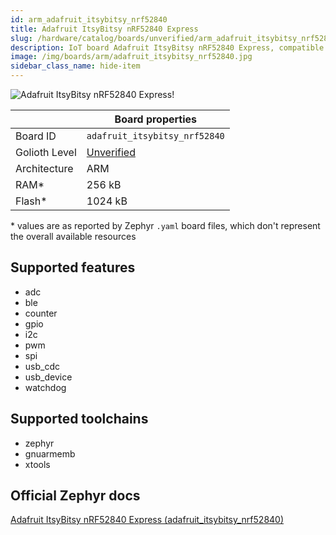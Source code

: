 ```yaml
---
id: arm_adafruit_itsybitsy_nrf52840
title: Adafruit ItsyBitsy nRF52840 Express
slug: /hardware/catalog/boards/unverified/arm_adafruit_itsybitsy_nrf52840
description: IoT board Adafruit ItsyBitsy nRF52840 Express, compatible with Golioth at unverified level.
image: /img/boards/arm/adafruit_itsybitsy_nrf52840.jpg
sidebar_class_name: hide-item
---
```


[//]: # (This is an auto-generated file, do not edit! Changes to it will be lost upon re-generation)

![Adafruit ItsyBitsy nRF52840 Express!](/img/boards/arm/adafruit_itsybitsy_nrf52840.jpg "Adafruit ItsyBitsy nRF52840 Express")

|                | Board properties     |
| -------------  | -------------------- |
| Board ID       | `adafruit_itsybitsy_nrf52840` |
| Golioth Level  | [Unverified](/hardware#unverified-boards) |
| Architecture   | ARM |
| RAM*           | 256 kB |
| Flash*         | 1024 kB |

\* values are as reported by Zephyr `.yaml` board files, which don't represent the overall available resources



## Supported features

* adc
* ble
* counter
* gpio
* i2c
* pwm
* spi
* usb_cdc
* usb_device
* watchdog

## Supported toolchains

* zephyr
* gnuarmemb
* xtools

## Official Zephyr docs

[Adafruit ItsyBitsy nRF52840 Express (adafruit_itsybitsy_nrf52840)](https://docs.zephyrproject.org/latest/boards/arm/adafruit_itsybitsy_nrf52840/doc/index.html)
